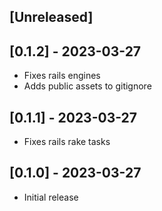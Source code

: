 ## [Unreleased]

## [0.1.2] - 2023-03-27

- Fixes rails engines
- Adds public assets to gitignore

## [0.1.1] - 2023-03-27

- Fixes rails rake tasks

## [0.1.0] - 2023-03-27

- Initial release
